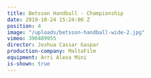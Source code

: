 ```yaml
---
title: Betsson Handball - Championship
date: 2019-10-24 15:24:00 Z
position: 4
image: "/uploads/betsson-handball-wide-2.jpg"
vimeo: 396489955
director: Joshua Cassar Gaspar
production-company: MaltaFilm
equipment: Arri Alexa Mini
is-shown: true
---
```



